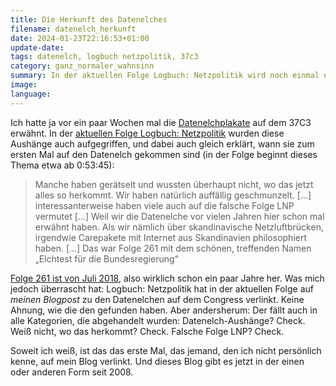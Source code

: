 ```yaml
---
title: Die Herkunft des Datenelches
filename: datenelch_herkunft
date: 2024-01-23T22:16:53+01:00
update-date:
tags: datenelch, logbuch netzpolitik, 37c3
category: ganz_normaler_wahnsinn
summary: In der aktuellen Folge Logbuch: Netzpolitik wird noch einmal erklärt, woher der Datenelch eigentlich kommt.
image:
language:
---
```


Ich hatte ja vor ein paar Wochen mal die [Datenelchplakate](/blogposts/datenelch) auf dem 37C3 erwähnt. In der [aktuellen Folge Logbuch: Netzpolitik](https://logbuch-netzpolitik.de/lnp481-lorem-ipsum-war-gestern) wurden diese Aushänge auch aufgegriffen, und dabei auch gleich erklärt, wann sie zum ersten Mal auf den Datenelch gekommen sind (in der Folge beginnt dieses Thema etwa ab 0:53:45):

> Manche haben gerätselt und wussten überhaupt nicht, wo das jetzt alles so herkommt. Wir haben natürlich auffällig geschmunzelt. […] interessanterweise haben viele auch auf die falsche Folge LNP vermutet […]  Weil wir die Datenelche vor vielen Jahren hier schon mal erwähnt haben. Als wir nämlich über skandinavische Netzluftbrücken, irgendwie Carepakete mit Internet aus Skandinavien philosophiert haben. […] Das war Folge 261 mit dem schönen, treffenden Namen „Elchtest für die Bundesregierung“

[Folge 261 ist von Juli 2018](https://logbuch-netzpolitik.de/lnp261-elchtest-fuer-die-bundesregierung), also wirklich schon ein paar Jahre her. Was mich jedoch überrascht hat: Logbuch: Netzpolitik hat in der aktuellen Folge auf _meinen Blogpost_ zu den Datenelchen auf dem Congress verlinkt. Keine Ahnung, wie die den gefunden haben. Aber andersherum: Der fällt auch in alle Kategorien, die abgehandelt wurden: Datenelch-Aushänge? Check. Weiß nicht, wo das herkommt? Check. Falsche Folge LNP? Check.

Soweit ich weiß, ist das das erste Mal, das jemand, den ich nicht persönlich kenne, auf mein Blog verlinkt. Und dieses Blog gibt es jetzt in der einen oder anderen Form seit 2008.
